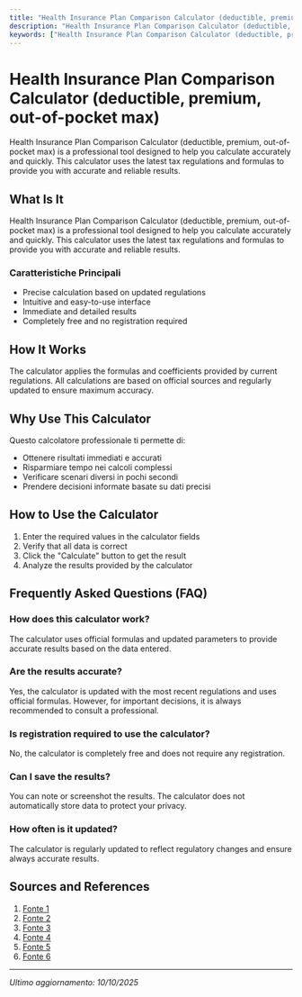 ```yaml
---
title: "Health Insurance Plan Comparison Calculator (deductible, premium, out-of-pocket max)"
description: "Health Insurance Plan Comparison Calculator (deductible, premium, out-of-pocket max) is a professional tool designed to help you calculate accurately and quickly. This calculator uses the latest tax regulations and formulas to provide you with accurate and reliable results."
keywords: ["Health Insurance Plan Comparison Calculator (deductible, premium, out-of-pocket max)", "calcolatore", "calcolo online"]
---
```


# Health Insurance Plan Comparison Calculator (deductible, premium, out-of-pocket max)

Health Insurance Plan Comparison Calculator (deductible, premium, out-of-pocket max) is a professional tool designed to help you calculate accurately and quickly. This calculator uses the latest tax regulations and formulas to provide you with accurate and reliable results.

## What Is It

Health Insurance Plan Comparison Calculator (deductible, premium, out-of-pocket max) is a professional tool designed to help you calculate accurately and quickly. This calculator uses the latest tax regulations and formulas to provide you with accurate and reliable results.

### Caratteristiche Principali

- Precise calculation based on updated regulations
- Intuitive and easy-to-use interface
- Immediate and detailed results
- Completely free and no registration required

## How It Works

The calculator applies the formulas and coefficients provided by current regulations. All calculations are based on official sources and regularly updated to ensure maximum accuracy.

## Why Use This Calculator

Questo calcolatore professionale ti permette di:

- Ottenere risultati immediati e accurati
- Risparmiare tempo nei calcoli complessi
- Verificare scenari diversi in pochi secondi
- Prendere decisioni informate basate su dati precisi

## How to Use the Calculator

1. Enter the required values in the calculator fields
2. Verify that all data is correct
3. Click the "Calculate" button to get the result
4. Analyze the results provided by the calculator

## Frequently Asked Questions (FAQ)

### How does this calculator work?

The calculator uses official formulas and updated parameters to provide accurate results based on the data entered.

### Are the results accurate?

Yes, the calculator is updated with the most recent regulations and uses official formulas. However, for important decisions, it is always recommended to consult a professional.

### Is registration required to use the calculator?

No, the calculator is completely free and does not require any registration.

### Can I save the results?

You can note or screenshot the results. The calculator does not automatically store data to protect your privacy.

### How often is it updated?

The calculator is regularly updated to reflect regulatory changes and ensure always accurate results.

## Sources and References

1. [Fonte 1](https://health-plan-compare.com/)
2. [Fonte 2](https://triagehealth.org/quick-guides/worksheet-healthinsurance/)
3. [Fonte 3](https://www.hsabank.com/HSABank/Learning-Center/Calculators/Health-plan-comparison-calculator)
4. [Fonte 4](https://www.healthcare.gov/choose-a-plan/your-total-costs/)
5. [Fonte 5](https://www.excellusbcbs.com/how-it-works/hdhp/calculator)
6. [Fonte 6](https://info.nystateofhealth.ny.gov/cost-estimator)

---

*Ultimo aggiornamento: 10/10/2025*
